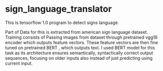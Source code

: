 # sign_language_translator

This is tensorflow 1.0 program to detect signs language.

Part of  Data for this is extracted from american sign language dataset. Training consists of  Passing  images from  dataset through pretrained vgg16 encoder which outputs feature vectors.
These feature vectors are then fine tuned on pretrained BERT , which outputs text. I used BERT model for this task as its architecture ensures semantically,
syntactically correct output sequences, focusing on older inputs also instead of just predicting using current input.


